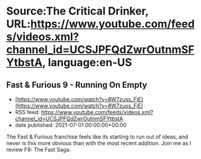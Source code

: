 # Source:The Critical Drinker, URL:https://www.youtube.com/feeds/videos.xml?channel_id=UCSJPFQdZwrOutnmSFYtbstA, language:en-US

## Fast & Furious 9 - Running On Empty
 - [https://www.youtube.com/watch?v=8W7zuss_FjE](https://www.youtube.com/watch?v=8W7zuss_FjE)
 - RSS feed: https://www.youtube.com/feeds/videos.xml?channel_id=UCSJPFQdZwrOutnmSFYtbstA
 - date published: 2021-07-01 00:00:00+00:00

The Fast & Furious franchise feels like its starting to run out of ideas, and never is this more obvious than with the most recent addition. Join me as I review F9: The Fast Saga.

